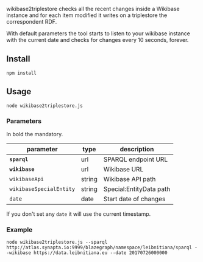 wikibase2triplestore checks all the recent changes inside a Wikibase instance
and for each item modified it writes on a triplestore the correspondent RDF.

With default parameters the tool starts to listen to your wikibase instance with
the current date and checks for changes every 10 seconds, forever.

## Install
```
npm install
```

## Usage
```
node wikibase2triplestore.js
```

### Parameters
In bold the mandatory.

| parameter               | type    | description             |
| ----------------------- | ------- | ----------------------- |
| **`sparql`**            | url     | SPARQL endpoint URL     |
| **`wikibase`**          | url     | Wikibase URL            |
| `wikibaseApi`           | string  | Wikibase API path       |
| `wikibaseSpecialEntity` | string  | Special:EntityData path |
| `date`                  | date    | Start date of changes   |

If you don't set any `date` it will use the current timestamp.

### Example

```
node wikibase2triplestore.js --sparql http://atlas.synapta.io:9999/blazegraph/namespace/leibnitiana/sparql --wikibase https://data.leibnitiana.eu --date 20170726000000
```
